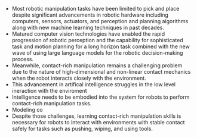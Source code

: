 - Most robotic manipulation tasks have been limited to pick and place despite significant advancements in robotic hardware including computers, sensors, actuators, and perception and planning algorithms along with new machine learning techniques in past decades. 
- Matured computer vision technologies have enabled the rapid progression of robotic perception and the capability for sophisticated task and motion planning for a long horizon task combined with the new wave of using large language models for the robotic decision-making process. 
- Meanwhile, contact-rich manipulation remains a challenging problem due to the nature of high-dimensional and non-linear contact mechanics when the robot interacts closely with the environment.  
- This advancement in artifical intelligence struggles in the low level ineraction with the enviroment
- Intelligence needs to be embodied into the system for robots to perform contact-rich manipulation tasks.
- Modeling co
- Despite those challenges, learning contact-rich manipulation skills is necessary for robots to interact with environments with stable contact safely for tasks such as pushing, wiping, and using tools.
